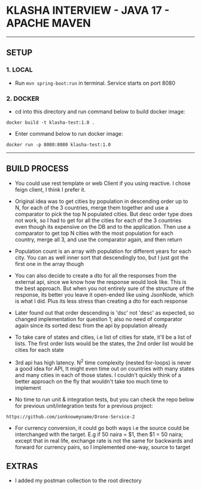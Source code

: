 
# **KLASHA INTERVIEW - JAVA 17 - APACHE MAVEN**

---
## SETUP

### 1. LOCAL

- Run `mvn spring-boot:run` in terminal. Service starts on port 8080

### 2. DOCKER
- cd into this directory and run command below to build docker image:
 ```
docker build -t klasha-test:1.0 .
```
- Enter command below to run docker image:
```
docker run -p 8080:8080 klasha-test:1.0
```


---
## BUILD PROCESS
- You could use rest template or web Client if you using reactive. I chose feign client, I think I prefer it.

- Original idea was to get cities by population in descending order up to N, for each of  the 3 countries,
merge them together and use a comparator to pick the top N populated cities. But desc order type does not work,
so I had to get for all the cities for each of the 3 countries even though its expensive on the DB and to the 
application. Then use a comparator to get top N cities with the most population for each country, merge all 3,
and use the comparator again, and then return

- Population count is an array with population for different years for each city. You can as well inner sort 
that descendingly too, but I just got the first one in the array though

- You can also decide to create a dto for all the responses from the external api, since we know how the
response would look like. This is the best approach. But when you not entirely sure of the structure of the
response, its better you leave it open-ended like using JsonNode, which is what I did. Plus its less stress than
creating a dto for each response

- Later found out that order descending is 'dsc' not 'desc' as expected, so changed implementation for question 1;
also no need of comparator again since its sorted desc from the api by population already

- To take care of states and cities, i.e list of cities for state, it'll be a list of lists. The first order lists
would be the states, the 2nd order list would be cities for each state

- 3rd api has high latency. N<sup>2</sup> time complexity (nested for-loops) is never a good idea for API, It might
even time out on countries with many states and many cities in each of those states. I couldn't quickly think of a 
better approach on the fly that wouldn't take too much time to implement

- No time to run unit & integration tests, but you can check the repo below for previous unit/integration tests for 
a previous project:
```
https://github.com/ionknowmyname/Drone-Service-2
```

- For currency conversion, it could go both ways i.e the source could be interchanged with the target. E.g if
50 naira = $1, then $1 = 50 naira; except that in real life, exchange rate is not the same for backwards and 
forward for currency pairs, so I implemented one-way, source to target


## EXTRAS

- I added my postman collection to the root directory